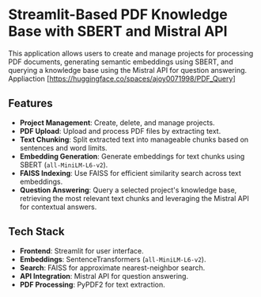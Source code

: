 # Streamlit-Based PDF Knowledge Base with SBERT and Mistral API

This application allows users to create and manage projects for processing PDF documents, generating semantic embeddings using SBERT, and querying a knowledge base using the Mistral API for question answering.
Appliaction [https://huggingface.co/spaces/ajoy0071998/PDF_Query]
## Features

- **Project Management**: Create, delete, and manage projects.
- **PDF Upload**: Upload and process PDF files by extracting text.
- **Text Chunking**: Split extracted text into manageable chunks based on sentences and word limits.
- **Embedding Generation**: Generate embeddings for text chunks using SBERT (`all-MiniLM-L6-v2`).
- **FAISS Indexing**: Use FAISS for efficient similarity search across text embeddings.
- **Question Answering**: Query a selected project's knowledge base, retrieving the most relevant text chunks and leveraging the Mistral API for contextual answers.


## Tech Stack

- **Frontend**: Streamlit for user interface.
- **Embeddings**: SentenceTransformers (`all-MiniLM-L6-v2`).
- **Search**: FAISS for approximate nearest-neighbor search.
- **API Integration**: Mistral API for question answering.
- **PDF Processing**: PyPDF2 for text extraction.



